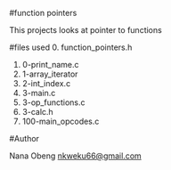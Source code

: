 #function pointers

This projects looks at pointer to functions

#files used
0. function_pointers.h
1. 0-print_name.c
2. 1-array_iterator
3. 2-int_index.c
4. 3-main.c
5. 3-op_functions.c
6. 3-calc.h
7. 100-main_opcodes.c

#Author

Nana Obeng
nkweku66@gmail.com
